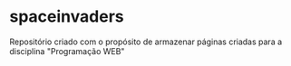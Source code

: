 # spaceinvaders
Repositório criado com o propósito de armazenar páginas criadas para a disciplina "Programação WEB"
